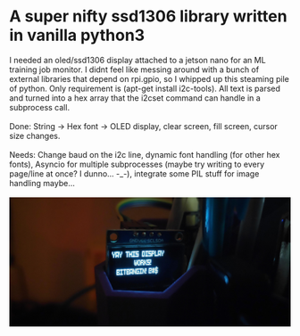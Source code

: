 A super nifty ssd1306 library written in vanilla python3
========================================================

I needed an oled/ssd1306 display attached to a jetson nano for an ML training job monitor. I didnt feel like messing around with a bunch of external libraries that depend on rpi.gpio, so I whipped up this steaming pile of python. Only requirement is (apt-get install i2c-tools). All text is parsed and turned into a hex array that the i2cset command can handle in a subprocess call.
<br><br>
Done: String -> Hex font -> OLED display, clear screen, fill screen, cursor size changes.
<br><br>
Needs: Change baud on the i2c line, dynamic font handling (for other hex fonts), Asyncio for multiple subprocesses (maybe try writing to every page/line at once? I dunno... -_-), integrate some PIL stuff for image handling maybe...
<br><br>
![A picture](junk/oledtext.jpg)
